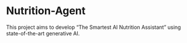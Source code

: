 # Nutrition-Agent
This project aims to develop “The Smartest AI Nutrition Assistant” using state-of-the-art generative AI.

